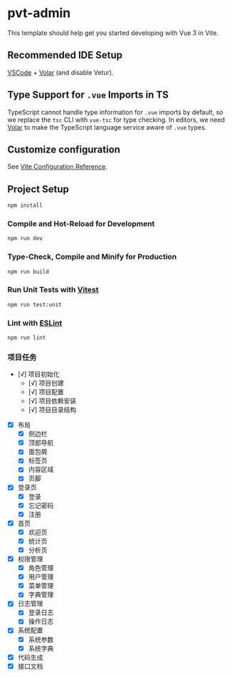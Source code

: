 # pvt-admin

This template should help get you started developing with Vue 3 in Vite.

## Recommended IDE Setup

[VSCode](https://code.visualstudio.com/) + [Volar](https://marketplace.visualstudio.com/items?itemName=Vue.volar) (and disable Vetur).

## Type Support for `.vue` Imports in TS

TypeScript cannot handle type information for `.vue` imports by default, so we replace the `tsc` CLI with `vue-tsc` for type checking. In editors, we need [Volar](https://marketplace.visualstudio.com/items?itemName=Vue.volar) to make the TypeScript language service aware of `.vue` types.

## Customize configuration

See [Vite Configuration Reference](https://vite.dev/config/).

## Project Setup

```sh
npm install
```

### Compile and Hot-Reload for Development

```sh
npm run dev
```

### Type-Check, Compile and Minify for Production

```sh
npm run build
```

### Run Unit Tests with [Vitest](https://vitest.dev/)

```sh
npm run test:unit
```

### Lint with [ESLint](https://eslint.org/)

```sh
npm run lint
```

### 项目任务

- [√] 项目初始化
  - [√] 项目创建
  - [√] 项目配置
  - [√] 项目依赖安装
  - [√] 项目目录结构
- [x] 布局
  - [x] 侧边栏
  - [x] 顶部导航
  - [x] 面包屑
  - [x] 标签页
  - [x] 内容区域
  - [x] 页脚
- [x] 登录页
  - [x] 登录
  - [x] 忘记密码
  - [x] 注册
- [x] 首页
  - [x] 欢迎页
  - [x] 统计页
  - [x] 分析页
- [x] 权限管理
  - [x] 角色管理
  - [x] 用户管理
  - [x] 菜单管理
  - [x] 字典管理
- [x] 日志管理
  - [x] 登录日志
  - [x] 操作日志
- [x] 系统配置
  - [x] 系统参数
  - [x] 系统字典
- [x] 代码生成
- [x] 接口文档
